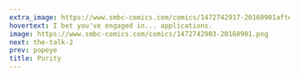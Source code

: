 ```yaml
---
extra_image: https://www.smbc-comics.com/comics/1472742917-20160901after.png
hovertext: I bet you've engaged in... applications.
image: https://www.smbc-comics.com/comics/1472742903-20160901.png
next: the-talk-2
prev: popeye
title: Purity
---
```

